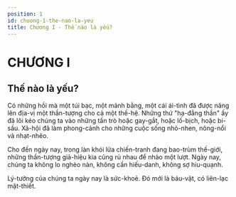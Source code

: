 ```yaml
---
position: 1
id: chuong-1-the-nao-la-yeu
title: Chương I - Thế nào là yếu?
---
```


# CHƯƠNG I

## Thế nào là yếu?

Có những hồi mà một túi bạc, một mảnh bằng, một cái ái-tình đã được nâng lên địa-vị một thần-tượng cho cả một thế-hệ. Những thứ "hạ-đẳng thần" ấy đã lôi kéo chúng ta vào những tấn trò hoặc gay-gắt, hoặc lố-bịch, hoặc bi-sầu. Xã-hội đã làm phong-cảnh cho những cuộc sống nhỏ-nhen, nông-nổi và nhạt-nhẽo.

Cho đến ngày nay, trong làn khói lửa chiến-tranh đang bao-trùm thế-giới, những thần-tượng giả-hiệu kia cũng rủ nhau để nhào một lượt. Ngày nay, chúng ta không lo nghèo nàn, không cần hiếu-danh, không sợ hiu-quạnh.

Lý-tưởng của chúng ta ngày nay là sức-khoẻ. Đó mới là báu-vật, có liên-lạc mật-thiết.
